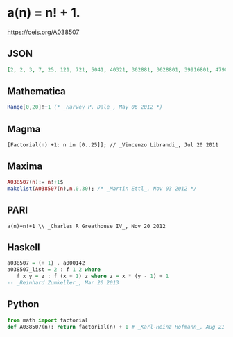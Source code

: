 # a\(n\) \= n\! \+ 1\.
https://oeis.org/A038507
## JSON
```JSON
[2, 2, 3, 7, 25, 121, 721, 5041, 40321, 362881, 3628801, 39916801, 479001601, 6227020801, 87178291201, 1307674368001, 20922789888001, 355687428096001, 6402373705728001, 121645100408832001]
```
## Mathematica
```Mathematica
Range[0,20]!+1 (* _Harvey P. Dale_, May 06 2012 *)
```
## Magma
```Magma
[Factorial(n) +1: n in [0..25]]; // _Vincenzo Librandi_, Jul 20 2011
```
## Maxima
```Maxima
A038507(n):= n!+1$
makelist(A038507(n),n,0,30); /* _Martin Ettl_, Nov 03 2012 */
```
## PARI
```PARI
a(n)=n!+1 \\ _Charles R Greathouse IV_, Nov 20 2012
```
## Haskell
```Haskell
a038507 = (+ 1) . a000142
a038507_list = 2 : f 1 2 where
   f x y = z : f (x + 1) z where z = x * (y - 1) + 1
-- _Reinhard Zumkeller_, Mar 20 2013
```
## Python
```Python
from math import factorial
def A038507(n): return factorial(n) + 1 # _Karl-Heinz Hofmann_, Aug 21 2024
```
